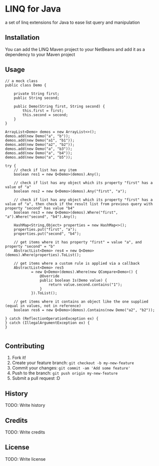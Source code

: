 # LINQ for Java
a set of linq extensions for Java to ease list query and manipulation
## Installation
You can add the LINQ Maven project to your NetBeans and add it as a dependency to your Maven project
## Usage
```
// a mock class
public class Demo {

    private String first;
    public String second;

    public Demo(String first, String second) {
        this.first = first;
        this.second = second;
    }
}

ArrayList<Demo> demos = new ArrayList<>();
demos.add(new Demo("a", "b"));
demos.add(new Demo("a1", "b1"));
demos.add(new Demo("a2", "b2"));
demos.add(new Demo("a", "b3"));
demos.add(new Demo("a", "b4"));
demos.add(new Demo("a", "b5"));

try {
    // check if list has any item
    boolean res1 = new Q<Demo>(demos).Any();

    // check if list has any object which its property "first" has a value of "a"
    boolean res2 = new Q<Demo>(demos).Any("first", "a");

    // check if list has any object which its property "first" has a value of "a", then check if the result list from previous query with property "second" has value "b4" 
    boolean res3 = new Q<Demo>(demos).Where("first", "a").Where("second", "b4").Any();

    HashMap<String,Object> properties = new HashMap<>();
    properties.put("first", "a");
    properties.put("second", "b4");

    // get items where it has property "first" = value "a", and property "second" = "b"
    AbstractList<Demo> res4 = new Q<Demo>(demos).Where(properties).ToList();

    // get items where a custom rule is applied via a callback
    AbstractList<Demo> res5
            = new Q<Demo>(demos).Where(new QCompare<Demo>() {
                @Override
                public boolean Is(Demo value) {
                    return value.second.contains("1");
                }
            }).ToList();

    // get items where it contains an object like the one supplied (equal in values, not in reference) 
    boolean res6 = new Q<Demo>(demos).Contains(new Demo("a2", "b2"));

} catch (ReflectionOperationException ex) {
} catch (IllegalArgumentException ex) {
}


```
## Contributing
1. Fork it!
2. Create your feature branch: `git checkout -b my-new-feature`
3. Commit your changes: `git commit -am 'Add some feature'`
4. Push to the branch: `git push origin my-new-feature`
5. Submit a pull request :D
## History
TODO: Write history
## Credits
TODO: Write credits
## License
TODO: Write license
